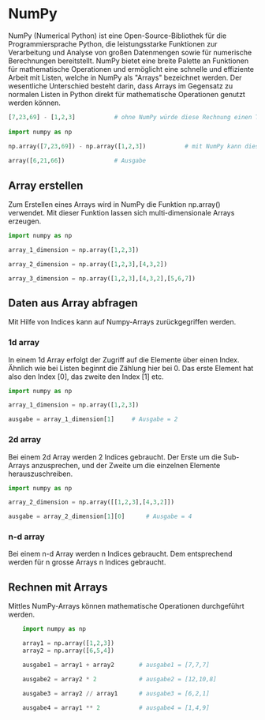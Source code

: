 # NumPy
NumPy (Numerical Python) ist eine Open-Source-Bibliothek für die Programmiersprache Python, die leistungsstarke Funktionen zur Verarbeitung und Analyse von großen Datenmengen sowie für numerische Berechnungen bereitstellt. NumPy bietet eine breite Palette an Funktionen für mathematische Operationen und ermöglicht eine schnelle und effiziente Arbeit mit Listen, welche in NumPy als "Arrays" bezeichnet werden. Der wesentliche Unterschied besteht darin, dass Arrays im Gegensatz zu normalen Listen in Python direkt für mathematische Operationen genutzt werden können.
 ```python
[7,23,69] - [1,2,3]           # ohne NumPy würde diese Rechnung einen TypeError -> siehe Wiki 004 ausgeben
    
 import numpy as np

np.array([7,23,69]) - np.array([1,2,3])           # mit NumPy kann dies nun gerechnet werden
    
array([6,21,66])              # Ausgabe
```
## Array erstellen
Zum Erstellen eines Arrays wird in NumPy die Funktion np.array() verwendet. Mit dieser Funktion lassen sich multi-dimensionale Arrays erzeugen.
```python
import numpy as np

array_1_dimension = np.array([1,2,3])

array_2_dimension = np.array([1,2,3],[4,3,2])

array_3_dimension = np.array([1,2,3],[4,3,2],[5,6,7])
```
## Daten aus Array abfragen
Mit Hilfe von Indices kann auf Numpy-Arrays zurückgegriffen werden.
### 1d array
In einem 1d Array erfolgt der Zugriff auf die Elemente über einen Index. Ähnlich wie bei Listen beginnt die Zählung hier bei 0. Das erste Element hat also den Index [0], das zweite den Index [1] etc.
```python
import numpy as np

array_1_dimension = np.array([1,2,3])

ausgabe = array_1_dimension[1]     # Ausgabe = 2
```
### 2d array
Bei einem 2d Array werden 2 Indices gebraucht. Der Erste um die Sub-Arrays anzusprechen, und der Zweite um die einzelnen Elemente herauszuschreiben.

```python
import numpy as np

array_2_dimension = np.array([[1,2,3],[4,3,2]])

ausgabe = array_2_dimension[1][0]      # Ausgabe = 4

```
### n-d array
Bei einem n-d Array werden n Indices gebraucht. Dem entsprechend werden für n grosse Arrays n Indices gebraucht.
## Rechnen mit Arrays
Mittles NumPy-Arrays können mathematische Operationen durchgeführt werden.
```python
    import numpy as np

    array1 = np.array([1,2,3])
    array2 = np.array([6,5,4])

    ausgabe1 = array1 + array2       # ausgabe1 = [7,7,7]

    ausgabe2 = array2 * 2            # ausgabe2 = [12,10,8]

    ausgabe3 = array2 // array1      # ausgabe3 = [6,2,1]

    ausgabe4 = array1 ** 2           # ausgabe4 = [1,4,9]
```